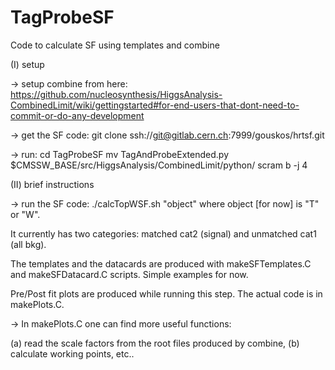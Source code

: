 #  TagProbeSF

Code to calculate SF using templates and combine


(I) setup

-> setup combine from here:
https://github.com/nucleosynthesis/HiggsAnalysis-CombinedLimit/wiki/gettingstarted#for-end-users-that-dont-need-to-commit-or-do-any-development

-> get the SF code:
git clone ssh://git@gitlab.cern.ch:7999/gouskos/hrtsf.git

-> run:
cd TagProbeSF
mv TagAndProbeExtended.py $CMSSW_BASE/src/HiggsAnalysis/CombinedLimit/python/
scram b -j 4


(II) brief instructions

-> run the SF code:
./calcTopWSF.sh "object"
where object [for now] is "T" or "W".

It currently has two categories: matched cat2 (signal) and unmatched cat1 (all bkg).

The templates and the datacards are produced with makeSFTemplates.C and makeSFDatacard.C scripts. Simple examples for now.

Pre/Post fit plots are produced while running this step. The actual code is in makePlots.C. 

-> In makePlots.C one can find more useful functions: 

(a) read the scale factors from the root files produced by combine, 
(b) calculate working points, etc..

